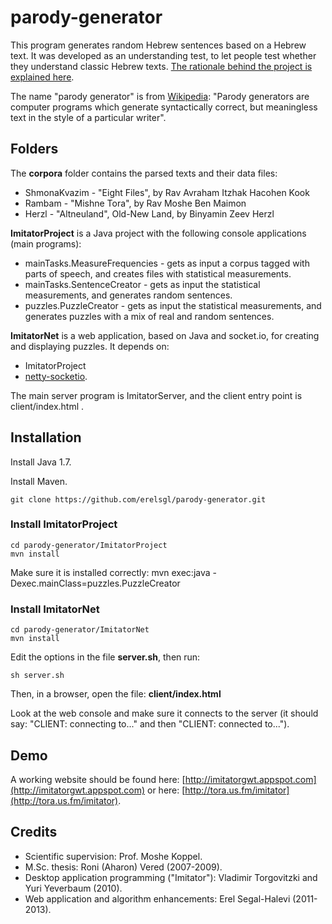 parody-generator
================

This program generates random Hebrew sentences based on a Hebrew text. It was developed as an understanding test, to let people test whether they understand classic Hebrew texts. [The rationale behind the project is explained here](http://woland.ph.biu.ac.il/?page_id=154).

The name "parody generator" is from [Wikipedia](https://en.wikipedia.org/wiki/Parody_generator):
"Parody generators are computer programs which generate syntactically correct, but meaningless text in the style of a particular writer".

## Folders

The **corpora** folder contains the parsed texts and their data files:
* ShmonaKvazim - "Eight Files", by Rav Avraham Itzhak Hacohen Kook
* Rambam - "Mishne Tora", by Rav Moshe Ben Maimon
* Herzl - "Altneuland", Old-New Land, by Binyamin Zeev Herzl

**ImitatorProject** is a Java project with the following console applications (main programs):
* mainTasks.MeasureFrequencies - gets as input a corpus tagged with parts of speech, and creates files with statistical measurements.
* mainTasks.SentenceCreator - gets as input the statistical measurements, and generates random sentences.
* puzzles.PuzzleCreator - gets as input the statistical measurements, and generates puzzles with a mix of real and random sentences.
 
**ImitatorNet** is a web application, based on Java and socket.io, for creating and displaying puzzles. It depends on:
* ImitatorProject
* [netty-socketio](https://github.com/mrniko/netty-socketio).

The main server program is ImitatorServer, and the client entry point is client/index.html .

## Installation

Install Java 1.7.

Install Maven.

    git clone https://github.com/erelsgl/parody-generator.git

### Install ImitatorProject
    cd parody-generator/ImitatorProject
    mvn install

Make sure it is installed correctly:
    mvn exec:java -Dexec.mainClass=puzzles.PuzzleCreator

### Install ImitatorNet
    cd parody-generator/ImitatorNet
    mvn install

Edit the options in the file **server.sh**, then run:

	sh server.sh

Then, in a browser, open the file: **client/index.html**

Look at the web console and make sure it connects to the server (it should say: "CLIENT: connecting to..." and then "CLIENT: connected to...").


## Demo

A working website should be found here: [http://imitatorgwt.appspot.com](http://imitatorgwt.appspot.com) or here: [http://tora.us.fm/imitator](http://tora.us.fm/imitator).

## Credits

* Scientific supervision: Prof. Moshe Koppel.
* M.Sc. thesis: Roni (Aharon) Vered (2007-2009).
* Desktop application programming ("Imitator"): Vladimir Torgovitzki and Yuri Yeverbaum (2010).
* Web application and algorithm enhancements: Erel Segal-Halevi (2011-2013).


